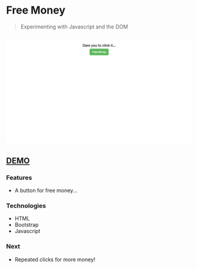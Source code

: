 # Free Money

> Experimenting with Javascript and the DOM

## <a href="http://krisplunkett.github.io/free-money"><img src="/free-money.png"></a>

## <a href="http://krisplunkett.github.io/free-money">DEMO</a>

### Features
* A button for free money...

### Technologies
* HTML
* Bootstrap
* Javascript

### Next
* Repeated clicks for more money!

